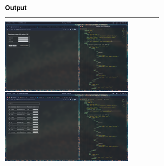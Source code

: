 ## Output
---------

<img src="Screenshots/Output-1.png" display="block" margin-right="auto" margin-left="auto" width="80%" height="40%"/>
<img src="Screenshots/Output-2.png" width="80%" height="40%"/>